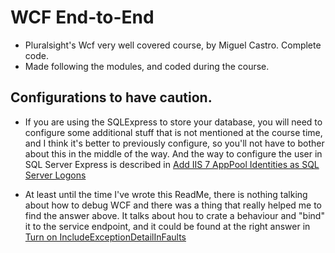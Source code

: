 # WCF End-to-End
* Pluralsight's Wcf very well covered course, by Miguel Castro. Complete code.
* Made following the modules, and coded during the course.

## Configurations to have caution.
* If you are using the SQLExpress to store your database, you will need to configure some additional stuff that is not mentioned at the course time, and I think it's better to previously configure, so you'll not have to bother about this in the middle of the way.
And the way to configure the user in SQL Server Express is described in [Add IIS 7 AppPool Identities as SQL Server Logons](http://stackoverflow.com/questions/1933134/add-iis-7-apppool-identities-as-sql-server-logons)

* At least until the time I've wrote this ReadMe, there is nothing talking about how to debug WCF and there was a thing that really helped me to find the answer above.
It talks about hou to crate a behaviour and "bind" it to the service endpoint, and it could be found at the right answer in [Turn on IncludeExceptionDetailInFaults](http://stackoverflow.com/questions/8315633/turn-on-includeexceptiondetailinfaults-either-from-servicebehaviorattribute-or)
